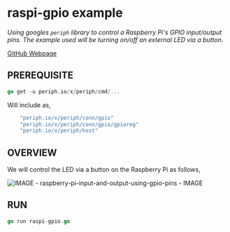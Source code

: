 # raspi-gpio example

_Using googles `periph` library to control a Raspberry Pi's
GPIO input/output pins. The example used will be turning
on/off an external LED via a button._

[GitHub Webpage](https://jeffdecola.github.io/my-go-examples/)

## PREREQUISITE

```go
go get -u periph.io/x/periph/cmd/...
```

Will include as,

```go
    "periph.io/x/periph/conn/gpio"
    "periph.io/x/periph/conn/gpio/gpioreg"
    "periph.io/x/periph/host"
```

## OVERVIEW

We will control the LED via a button on the Raspberry Pi as follows,

![IMAGE - raspberry-pi-input-and-output-using-gpio-pins - IMAGE](../../../../docs/pics/raspberry-pi-input-and-output-using-gpio-pins.jpg)

## RUN

```go
go run raspi-gpio.go
```
